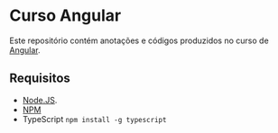 # Curso Angular

Este repositório contém anotações e códigos produzidos no curso de [Angular](https://loiane.training/course/angular/).

## Requisitos
- [Node.JS](https://nodejs.org/en/).
- [NPM](https://www.npmjs.com/get-npm)
- TypeScript
`npm install -g typescript`